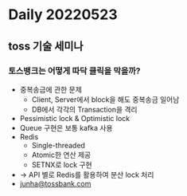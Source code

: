 Daily 20220523
===

## toss 기술 세미나
### 토스뱅크는 어떻게 따닥 클릭을 막을까?
- 중복송금에 관한 문제
  - Client, Server에서 block을 해도 중복송금 일어남
  - DB에서 각각의 Transaction을 격리
- Pessimistic lock & Optimistic lock
- Queue 구현은 보통 kafka 사용
- Redis
  - Single-threaded
  - Atomic한 연산 제공
  - SETNX로 lock 구현
- -> API 별로 Redis를 활용하여 분산 lock 처리
- junha@tossbank.com
